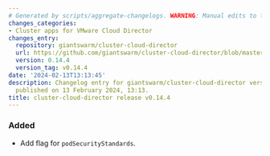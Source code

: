```yaml
---
# Generated by scripts/aggregate-changelogs. WARNING: Manual edits to this files will be overwritten.
changes_categories:
- Cluster apps for VMware Cloud Director
changes_entry:
  repository: giantswarm/cluster-cloud-director
  url: https://github.com/giantswarm/cluster-cloud-director/blob/master/CHANGELOG.md#0144---2024-02-13
  version: 0.14.4
  version_tag: v0.14.4
date: '2024-02-13T13:13:45'
description: Changelog entry for giantswarm/cluster-cloud-director version 0.14.4,
  published on 13 February 2024, 13:13.
title: cluster-cloud-director release v0.14.4
---
```


### Added
- Add flag for `podSecurityStandards`.
